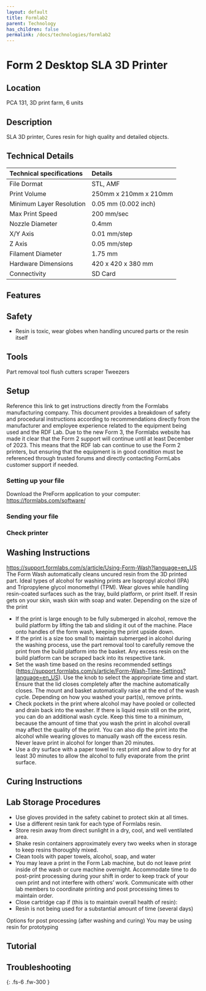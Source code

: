 ```yaml
---
layout: default
title: Formlab2
parent: Technology
has_children: false
permalink: /docs/technologies/formlab2
---
```


# Form 2 Desktop SLA 3D Printer

## Location
PCA 131, 3D print farm,  6 units

## Description
SLA 3D printer, Cures resin for high quality and detailed objects.


## Technical Details


| Technical specifications      | Details               |
|:------------------------------|:----------------------|
| File Dormat                   | STL, AMF              |
| Print Volume                  | 250mm x 210mm x 210mm |
| Minimum Layer Resolution      | 0.05 mm (0.002 inch)  |
| Max Print Speed               | 200 mm/sec            |
| Nozzle Diameter               | 0.4mm                 |
| X/Y Axis                      | 0.01 mm/step          |
| Z Axis                        | 0.05 mm/step          |
| Filament Diameter             | 1.75 mm               |
| Hardware Dimensions           | 420 x 420 x 380 mm    |
| Connectivity                  | SD Card               |

## Features

## Safety
- Resin is toxic, wear globes when handling uncured parts or the resin itself

## Tools
Part removal tool
flush cutters
scraper
Tweezers

## Setup
Reference this link to get instructions directly from the Formlabs manufacturing company. This document provides a breakdown of safety and procedural instructions according to recommendations directly from the manufacturer and employee experience related to the equipment being used and the RDF Lab. Due to the new Form 3, the Formlabs website has made it clear that the Form 2 support will continue until at least December of 2023. This means that the RDF lab can continue to use the Form 2 printers, but ensuring that the equipment is in good condition must be referenced through trusted forums and directly contacting FormLabs customer support if needed. 

### Setting up your file
Download the PreForm application to your computer: https://formlabs.com/software/ 

### Sending your file

### Check printer

## Washing Instructions
 https://support.formlabs.com/s/article/Using-Form-Wash?language=en_US
The Form Wash automatically cleans uncured resin from the 3D printed part. 
Ideal types of alcohol for washing prints are Isopropyl alcohol (IPA) and Tripropylene glycol monomethyl (TPM). 
Wear gloves while handling resin-coated surfaces such as the tray, build platform, or print itself. If resin gets on your skin, wash skin with soap and water.
Depending on the size of the print
- If the print is large enough to be fully submerged in alcohol, remove the build platform by lifting the tab and sliding it out of the machine. Place onto handles of the form wash, keeping the print upside down.
- If the print is a size too small to maintain submerged in alcohol during the washing process, use the part removal tool to carefully remove the print from the build platform into the basket. Any excess resin on the build platform can be scraped back into its respective tank.
- Set the wash time based on the resins recommended settings (https://support.formlabs.com/s/article/Form-Wash-Time-Settings?language=en_US). Use the knob to select the appropriate time and start. Ensure that the lid closes completely after the machine automatically closes. 
The mount and basket automatically raise at the end of the wash cycle. Depending on how you washed your part(s), remove prints.
- Check pockets in the print where alcohol may have pooled or collected and drain back into the washer. If there is liquid resin still on the print, you can do an additional wash cycle. Keep this time to a minimum, because the amount of time that you wash the print in alcohol overall may affect the quality of the print. You can also dip the print into the alcohol while wearing gloves to manually wash off the excess resin. Never leave print in alcohol for longer than 20 minutes. 
- Use a dry surface with a paper towel to rest print and allow to dry for at least 30 minutes to allow the alcohol to fully evaporate from the print surface.


## Curing Instructions

## Lab Storage Procedures
- Use gloves provided in the safety cabinet to protect skin at all times.
- Use a different resin tank for each type of Formlabs resin.
- Store resin away from direct sunlight in a dry, cool, and well ventilated area. 
- Shake resin containers approximately every two weeks when in storage to keep resins thoroughly mixed.
- Clean tools with paper towels, alcohol, soap, and water
- You may leave a print in the Form Lab machine, but do not leave print inside of the wash or cure machine overnight. Accommodate time to do post-print processing during your shift in order to keep track of your own print and not interfere with others’ work. Communicate with other lab members to coordinate printing and post processing times to maintain order. 
- Close cartridge cap if (this is to maintain overall health of resin):
- Resin is not being used for a substantial amount of time (several days)


Options for post processing (after washing and curing)
You may be using resin for prototyping 


## Tutorial

## Troubleshooting



{: .fs-6 .fw-300 }



